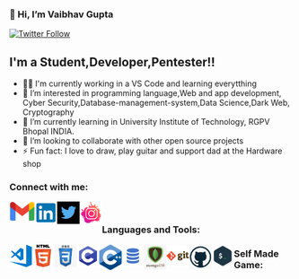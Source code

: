 ### 👋 Hi, I’m Vaibhav Gupta

[![Twitter Follow](https://img.shields.io/twitter/follow/Vaibhav94246689?color=1DA1F2&logo=twitter&style=for-the-badge)](https://twitter.com/intent/follow?screen_name=Vaibhav94246689)

## I'm a Student,Developer,Pentester!!
- 👨‍🎓 I'm currently working in a VS Code and learning everytthing
- 👀 I’m interested in programming language,Web and app development, Cyber Security,Database-management-system,Data Science,Dark Web, Cryptography 
- 🌱 I’m currently learning in University Institute of Technology, RGPV Bhopal INDIA.
- 💞️ I’m looking to collaborate with other open source projects
- ⚡ Fun fact: I love to draw, play guitar and support dad at the Hardware shop
<!-- - 👀 I’m interested in programming language,Web and app development, Cyber Security,Database-management-system,Data Science,Dark Web, Cryptography 
- 🌱 I’m currently learning in University Institute of Technology, RGPV Bhopal INDIA. 
- 💞️ I’m looking to collaborate on Cyber Security,Bug bounty,web and app development 
- 📫 How to reach me \\My Email is vaibhavgupta942466@gmail.com 
                     \\My Insta link is https://www.instagram.com/vg._nucleus/?utm_medium=copy_link
                     \\My Linkedin Profile https://www.linkedin.com/in/vaibhav-gupta-337120193/?lipi=urn%3Ali%3Apage%3Ad_flagship3_feed%3B7dsW%2FXq8Q46ty4B2urJ%2FMQ%3D%3D -->
### Connect with me:

[<img align="left" src="READme/Images/gmail.png" alt="" width="45px" />][gmail]
[<img align="left" src="READme/Images/link.png" alt="" width="40px" />][linkedin]
[<img align="left" src="READme/Images/twitter.png" width ="40px"/>][twitter]
[<img align="left" src="READme/Images/instagram.png" alt="" width="40px" />][instagram]
<br />

### Languages and Tools:
<img align="left" alt="Visual Studio Code" width="40px" src="READme/Images/visual-studio-code.png" />
<img align="left" alt="HTML5" width="40px" src="READme/Images/html5.png" />
<img align="left" alt="CSS3" width="40px" src="READme/Images/css.png" />
<img align="left" alt="C Programming" width="40px" src="READme/Images/c-programming.png" />
<img align="left" alt="C++" width="40px" src="READme/Images/C++.png" />
<img align="left" alt="MySQL" width="40px" src="READme/Images/sql.png" />
<img align="left" alt="MongoDB" width="40px" src="READme/Images/mongodb.png" />
<img align="left" alt="Git" width="40px" src="READme/Images/git.png" />
<img align="left" alt="GitHub" width="40px" src="READme/Images/github.png" />
<img align="left" alt="Terminal" width="40px" src="READme/Images/terminal.png" />

### Self Made Game:

<!---
vaibhavgupta942466/vaibhavgupta942466 is a ✨ special ✨ repository because its `README.md` (this file) appears on your GitHub profile.
You can click the Preview link to take a look at your changes.
--->
<br />
<br />

[linkedin]: https://www.linkedin.com/in/vaibhav-gupta-337120193/
[instagram]: https://www.instagram.com/vg._nucleus/?utm_medium=copy_link
[gmail]: mailto:vaibhavgupta942466@gmail.com
[twitter]: https://twitter.com/Vaibhav94246689